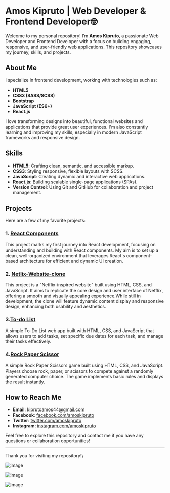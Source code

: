 # Amos Kipruto | Web Developer & Frontend Developer🤓

Welcome to my personal repository! I’m **Amos Kipruto**, a passionate Web Developer and Frontend Developer with a focus on building engaging, responsive, and user-friendly web applications. This repository showcases my journey, skills, and projects.

## About Me

I specialize in frontend development, working with technologies such as:

- **HTML5**
- **CSS3 (SASS/SCSS)**
- **Bootstrap**
- **JavaScript (ES6+)**
- **React.js**

I love transforming designs into beautiful, functional websites and applications that provide great user experiences. I'm also constantly learning and improving my skills, especially in modern JavaScript frameworks and responsive design.

## Skills

- **HTML5**: Crafting clean, semantic, and accessible markup.
- **CSS3**: Styling responsive, flexible layouts with SCSS.
- **JavaScript**: Creating dynamic and interactive web applications.
- **React.js**: Building scalable single-page applications (SPAs).
- **Version Control**: Using Git and GitHub for collaboration and project management.
  
 ## Projects

Here are a few of my favorite projects:

### 1. [React Components](https://github.com/DevAmo001/react-component)
This project marks my first journey into React development, focusing on understanding and building with React components. My aim is to set up a clean, well-organized environment that leverages React's component-based architecture for efficient and dynamic UI creation.
### 2. [Netlix-Website-clone](https://github.com/DevAmo001/Netflix-website-clone)
This project is a "Netflix-inspired website" built using HTML, CSS, and JavaScript. It aims to replicate the core design and user interface of Netflix, offering a smooth and visually appealing experience.While still in development, the clone will feature dynamic content display and responsive design, enhancing both usability and aesthetics.
### 3.[To-do List](https://github.com/DevAmo001/To-Do-List)
A simple To-Do List web app built with HTML, CSS, and JavaScript that allows users to add tasks, set specific due dates for each task, and manage their tasks effectively.
### 4.[Rock Paper Scissor](https://github.com/DevAmo001/Rock-Paper-Scissor-Game)
A simple Rock Paper Scissors game built using HTML, CSS, and JavaScript. Players choose rock, paper, or scissors to compete against a randomly generated computer choice. The game implements basic rules and displays the result instantly.

## How to Reach Me

- **Email**: kiprutoamos44@gmail.com
- **Facebook**: [facebook.com/amoskipruto](https://www.facebook.com/amos.brown.98031)
- **Twitter**: [twitter.com/amoskipruto](https://x.com/amos2554brown?t=BhlBO74q1T54N7mGkzugaA&s=09)
- **Instagram**: [instagram.com/amoskipruto](https://www.instagram.com/amoskenbrown?igsh=NHUyNGpjeWg3dGFn)

Feel free to explore this repository and contact me if you have any questions or collaboration opportunities!

---

Thank you for visiting my repository!\

![image](https://github.com/user-attachments/assets/1702174b-60c9-429c-ba15-16533ac9f1a2)

![image](https://github.com/user-attachments/assets/da211e0d-d0de-466c-b042-bb2d100d07fd)

![image](https://github.com/user-attachments/assets/d54bd672-a8df-4154-892f-b4c78545d46b)



